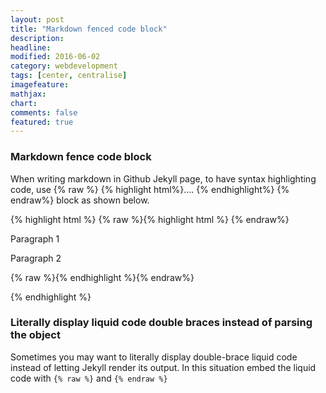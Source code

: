 ```yaml
---
layout: post
title: "Markdown fenced code block"
description: 
headline: 
modified: 2016-06-02
category: webdevelopment
tags: [center, centralise]
imagefeature: 
mathjax: 
chart: 
comments: false
featured: true
---
```

### Markdown fence code block
  
When writing markdown in Github Jekyll page, to have syntax highlighting code, use {% raw %} {% highlight html%}.... {% endhighlight%} {% endraw%} block as shown below.

{% highlight html %}
{% raw %}{% highlight html %} {% endraw%} 

 <div>
     <p> Paragraph 1   </p>
     <p> Paragraph 2   </p>
 </div>

{% raw %}{% endhighlight %}{% endraw%} 
   
{% endhighlight %}
        
	 
### Literally display liquid code double braces instead of parsing the object	 

Sometimes you may want to literally display double-brace liquid code instead of letting Jekyll render its output.
In this situation embed the liquid code with `{% raw %}` and `{% endraw %}`


  